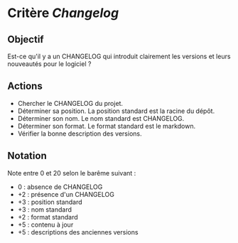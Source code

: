 # Critère *Changelog*

## Objectif
Est-ce qu'il y a un CHANGELOG qui introduit clairement les versions et leurs nouveautés pour le logiciel ?

## Actions
- Chercher le CHANGELOG du projet.
- Déterminer sa position. La position standard est la racine du dépôt.
- Déterminer son nom. Le nom standard est CHANGELOG.
- Déterminer son format. Le format standard est le markdown.
- Vérifier la bonne description des versions. 

## Notation
Note entre 0 et 20 selon le barême suivant :
- 0 : absence de CHANGELOG
- +2 : présence d'un CHANGELOG
- +3 : position standard
- +3 : nom standard
- +2 : format standard
- +5 : contenu à jour
- +5 : descriptions des anciennes versions
